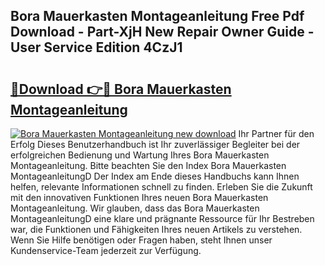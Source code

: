 ## Bora Mauerkasten Montageanleitung Free Pdf Download - Part-XjH New Repair Owner Guide - User Service Edition 4CzJ1

# <h2><a href="http://df7k0wf.blite.top/?on=Bora+Mauerkasten+Montageanleitung">🔗Download 👉🔴 Bora Mauerkasten Montageanleitung</a></h2>

[![Bora Mauerkasten Montageanleitung new download](https://i.imgur.com/lujVjoI.png)](http://df7k0wf.blite.top/?on=Bora+Mauerkasten+Montageanleitung)
Ihr Partner für den Erfolg Dieses Benutzerhandbuch ist Ihr zuverlässiger Begleiter bei der erfolgreichen Bedienung und Wartung Ihres Bora Mauerkasten Montageanleitung. Bitte beachten Sie den Index Bora Mauerkasten MontageanleitungD Der Index am Ende dieses Handbuchs kann Ihnen helfen, relevante Informationen schnell zu finden. Erleben Sie die Zukunft mit den innovativen Funktionen Ihres neuen Bora Mauerkasten Montageanleitung. Wir glauben, dass das Bora Mauerkasten MontageanleitungD eine klare und prägnante Ressource für Ihr Bestreben war, die Funktionen und Fähigkeiten Ihres neuen Artikels zu verstehen. Wenn Sie Hilfe benötigen oder Fragen haben, steht Ihnen unser Kundenservice-Team jederzeit zur Verfügung.
